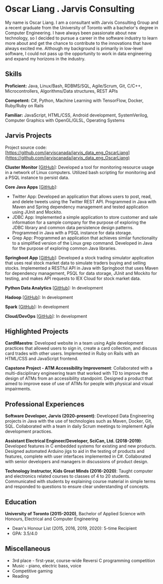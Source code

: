 # Oscar Liang . Jarvis Consulting

My name is Oscar Liang. I am a consultant with Jarvis Consulting Group and a recent graduate from the University of Toronto with a bachelor's degree in Computer Engineering. I have always been passionate about new technology, so I decided to pursue a career in the software industry to learn more about and get the chance to contribute to the innovations that have always excited me. Although my background is primarily in low-level software, I could not pass up the opportunity to work in data engineering and expand my horizons in the industry.

## Skills

**Proficient:** Java, Linux/Bash, RDBMS/SQL, Agile/Scrum, Git, C/C++, Microcontrollers, Algorithms/Data structures, REST APIs

**Competent:** C#, Python, Machine Learning with TensorFlow, Docker, Ruby/Ruby on Rails

**Familiar:** JavaScript, HTML/CSS, Android development, SystemVerilog, Computer Graphics with OpenGL/GLSL, Operating Systems

## Jarvis Projects

Project source code: [https://github.com/jarviscanada/jarvis_data_eng_OscarLiang](https://github.com/jarviscanada/jarvis_data_eng_OscarLiang)


**Cluster Monitor** [[GitHub](https://github.com/jarviscanada/jarvis_data_eng_OscarLiang/tree/master/linux_sql)]: Developed a tool for monitoring resource usage in a network of Linux computers. Utilized bash scripting for monitoring and a PSQL instance to persist data.

**Core Java Apps** [[GitHub](https://github.com/jarviscanada/jarvis_data_eng_OscarLiang/tree/master/core_java)]:
      
  - Twitter App: Developed an application that allows users to post, read, and delete tweets using the Twitter REST API. Programmed in Java with Maven and Spring dependency management and tested application using JUnit and Mockito.
  - JDBC App: Implemented a simple application to store customer and sale information for a sample company for the purpose of exploring the JDBC library and common data persistence design patterns. Programmed in Java with a PSQL instance for data storage.
  - Grep App: Programmed an application that achieves similar functionality to a simplified version of the Linux grep command. Developed in Java for the purpose of exploring common Java libraries.

**Springboot App** [[GitHub](https://github.com/jarviscanada/jarvis_data_eng_OscarLiang/tree/master/springboot)]: Developed a stock trading simulator application that uses real stock market data to simulate traders buying and selling stocks. Implemented a RESTful API in Java with Springboot that uses Maven for dependency management, PSQL for data storage, JUnit and Mockito for testing, and makes API requests to IEX Cloud for stock market data.

**Python Data Analytics** [[GitHub](https://github.com/jarviscanada/jarvis_data_eng_OscarLiang/tree/master/python_data_anlytics)]: In development

**Hadoop** [[GitHub](https://github.com/jarviscanada/jarvis_data_eng_OscarLiang/tree/master/hadoop)]: In development

**Spark** [[GitHub](https://github.com/jarviscanada/jarvis_data_eng_OscarLiang/tree/master/spark)]: In development

**Cloud/DevOps** [[GitHub](https://github.com/jarviscanada/jarvis_data_eng_OscarLiang/tree/master/cloud_devops)]: In development


## Highlighted Projects
**CardMaestro**: Developed website in a team using Agile development practices that allowed users to sign in, create a card collection, and discuss card trades with other users. Implemented in Ruby on Rails with an HTML/CSS and JavaScript frontend.

**Capstone Project - ATM Accessibility Improvement**: Collaborated with a multi-disciplinary engineering team that worked with TD to improve the design of ATMs from an accessibility standpoint. Designed a product that aimed to improve ease of use of ATMs for people with physical and visual impairments.


## Professional Experiences

**Software Developer, Jarvis (2020-present)**: Developed Data Engineering projects in Java with the use of technologies such as Maven, Docker, Git, SQL. Collaborated with a team in daily Scrum meetings to implement Agile development practices.

**Assistant Electrical Engineer/Developer, SciCan, Ltd. (2018-2019)**: Developed features in C embedded systems for existing and new products. Designed automated Arduino jigs to aid in the testing of products and features, complete with user interfaces implemented in C#. Collaborated with senior developers and managers in discussions of product design.

**Technology Instructor, Kids Great Minds (2016-2020)**: Taught computer and electronics related courses to classes of 4 to 20 students. Communicated with students by explaining course material in simple terms and responded to questions to ensure clear understanding of concepts.


## Education
**University of Toronto (2015-2020)**, Bachelor of Applied Science with Honours, Electrical and Computer Engineering
- Dean's Honour List (2015, 2016, 2019, 2020): 5-time Recipient
- GPA: 3.5/4.0


## Miscellaneous
- 3rd place - first-year, course-wide Reversi C programming competition
- Music - piano, electric bass, voice
- Competitive gaming
- Reading